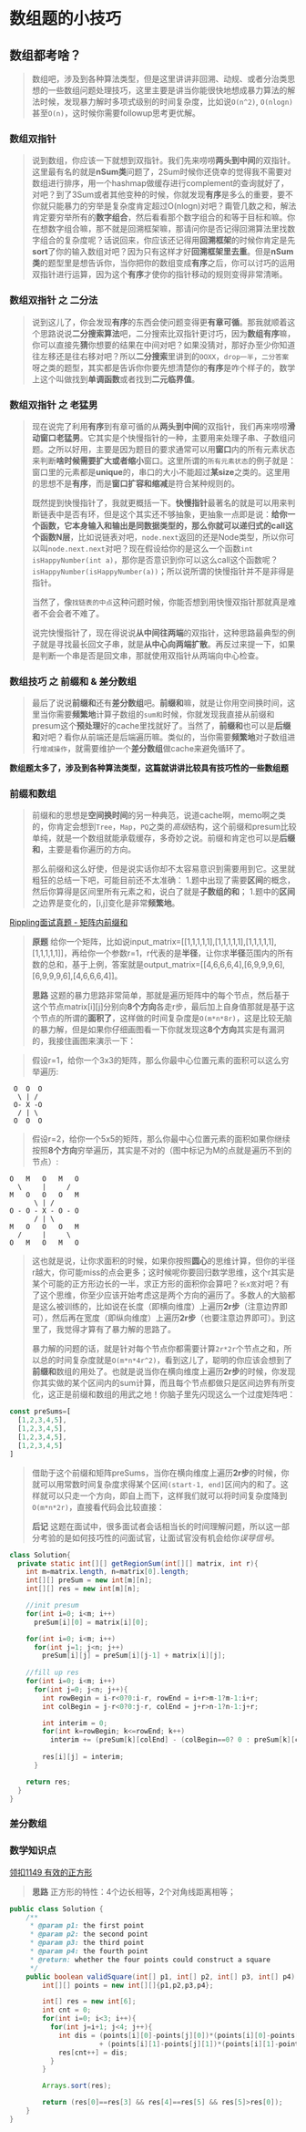 # 数组题的小技巧

## 数组都考啥？
>数组吧，涉及到各种算法类型，但是这里讲讲非回溯、动规、或者分治类思想的一些数组问题处理技巧，这里主要是讲当你能很快地想成暴力算法的解法时候，发现暴力解时多项式级别的时间复杂度，比如说`O(n^2)`, `O(nlogn)`甚至`O(n)`，这时候你需要followup思考更优解。

### 数组双指针
>说到数组，你应该一下就想到双指针。我们先来唠唠**两头到中间**的双指针。这里最有名的就是**nSum类**问题了，2Sum时候你还侥幸的觉得我不需要对数组进行排序，用一个hashmap做缓存进行complement的查询就好了，对吧？到了3Sum或者其他变种的时候，你就发现**有序**是多么的重要，要不你就只能暴力的穷举是复杂度肯定超过O(nlogn)对吧？甭管几数之和，解法肯定要穷举所有的**数字组合**，然后看看那个数字组合的和等于目标和嘛。你在想数字组合嘛，那不就是回溯框架嘛，那请问你是否记得回溯算法里找数字组合的复杂度呢？话说回来，你应该还记得用**回溯框架**的时候你肯定是先**sort**了你的输入数组对吧？因为只有这样才好**回溯框架里去重**。但是**nSum类**的题型里是想告诉你，当你把你的数组变成**有序**之后，你可以讨巧的运用双指针进行运算，因为这个**有序**才使你的指针移动的规则变得非常清晰。

### 数组双指针 之 二分法
>说到这儿了，你会发现**有序**的东西会使问题变得更**有章可循**。那我就顺着这个思路说说**二分搜索算法**吧，二分搜索比双指针更讨巧，因为**数组有序**嘛，你可以直接先**猜**你想要的结果在中间对吧？如果没猜对，那好办至少你知道往左移还是往右移对吧？所以**二分搜索**里讲到的`OOXX`，`drop一半`，`二分答案`呀之类的题型，其实都是告诉你你要先想清楚你的**有序**是咋个样子的，数学上这个叫做找到**单调函数**或者找到**二元临界值**。

### 数组双指针 之 老猛男
>现在说完了利用**有序**到有章可循的从**两头到中间**的双指针，我们再来唠唠**滑动窗口老猛男**。它其实是个快慢指针的一种，主要用来处理子串、子数组问题。之所以好用，主要是因为题目的要求通常可以用**窗口**内的所有元素状态来判断**啥时候需要扩大或者缩小**窗口。这里所谓的`所有元素状态`的例子就是：窗口里的元素都是**unique**的，串口的大小不能超过**某size**之类的。这里用的思想不是**有序**，而是**窗口扩容和缩减**是符合某种规则的。
>
>既然提到快慢指针了，我就更概括一下。**快慢指针**最著名的就是可以用来判断链表中是否有环，但是这个其实还不够抽象，更抽象一点即是说：**给你一个函数，它本身输入和输出是同数据类型的，那么你就可以递归式的call这个函数N层**，比如说链表对吧，`node.next`返回的还是Node类型，所以你可以叫`node.next.next`对吧？现在假设给你的是这么一个函数`int isHappyNumber(int a)`，那你是否意识到你可以这么call这个函数呢？`isHappyNumber(isHappyNumber(a))`；所以说所谓的快慢指针并不是非得是指针。
>
>当然了，像`找链表的中点`这种问题时候，你能否想到用快慢双指针那就真是难者不会会者不难了。
>
>说完快慢指针了，现在得说说**从中间往两端**的双指针，这种思路最典型的例子就是寻找最长回文子串，就是**从中心向两端扩散**。再反过来提一下，如果是判断一个串是否是回文串，那就使用双指针从两端向中心检查。

### 数组技巧 之 前缀和 & 差分数组
>最后了说说**前缀和**还有**差分数组**吧。**前缀和**嘛，就是让你用空间换时间，这里当你需要**频繁地**计算子数组的`sum和`时候，你就发现我直接从前缀和presum这个**预处理**好的cache里找就好了。当然了，**前缀和**也可以是**后缀和**对吧？看你从前端还是后端遍历嘛。类似的，当你需要**频繁地**对子数组进行`增减操作`，就需要维护一个**差分数组**做cache来避免循环了。
>

**数组题太多了，涉及到各种算法类型，这篇就讲讲比较具有技巧性的一些数组题** 

### 前缀和数组
> 前缀和的思想是**空间换时间**的另一种典范，说道cache啊，memo啊之类的，你肯定会想到`Tree`，`Map`，`PQ`之类的*高级*结构，这个前缀和presum比较单纯，就是一个数组就能承载缓存，多奇妙之说。前缀和肯定也可以是**后缀和**，主要是看你遍历的方向。
>
> 那么前缀和这么好使，但是说实话你却不太容易意识到需要用到它。这里就粗狂的总结一下吧，可能目前还不太准确：
>1.题中出现了需要**区间**的概念，然后你算得是区间里所有元素之和，说白了就是**子数组的和**；
>1.题中的**区间**之边界是变化的，[i,j]变化是非常**频繁地**。
>
>
[Rippling面试真题 - 矩阵内前缀和]()
>**原题** 给你一个矩阵，比如说input_matrix=[[1,1,1,1,1],[1,1,1,1,1],[1,1,1,1,1],[1,1,1,1,1]]，再给你一个参数r=1，r代表的是**半径**，让你求**半径**范围内的所有数的总和，基于上例，答案就是output_matrix=[[4,6,6,6,4],[6,9,9,9,6],[6,9,9,9,6],[4,6,6,6,4]]。
>
>**思路** 这题的暴力思路非常简单，那就是遍历矩阵中的每个节点，然后基于这个节点matrix[i][j]分别向**8个方向**各走r步，最后加上自身值那就是基于这个节点的所谓的**面积了**，这样做的时间复杂度是`O(m*n*8r)`，这是比较无脑的暴力解，但是如果你仔细画图看一下你就发现这**8个方向**其实是有漏洞的，我接住画图来演示一下：

> 假设r=1，给你一个3x3的矩阵，那么你最中心位置元素的面积可以这么穷举遍历:
> 
```
 O  O  O
  \ | /
 O- X -O
  / | \
 O  O  O
```
>
> 假设r=2，给你一个5x5的矩阵，那么你最中心位置元素的面积如果你继续按照**8个方向**穷举遍历，其实是不对的（图中标记为M的点就是遍历不到的节点）:
> 
```
O   M   O   M   O
  \     |     /
M   O   O   O   M
      \ | /
O - O - X - O - O
      / | \
M   O   O   O   M
  /     |     \
O   M   O   M   O
```
> 这也就是说，让你求面积的时候，如果你按照**圆心**的思维计算，但你的半径r越大，你可能miss的点会更多；这时候呢你要回归数学思维，这个r其实是某个可能的正方形边长的一半，求正方形的面积你会算吧？`长x宽`对吧？有了这个思维，你至少应该开始考虑这是两个方向的遍历了。多数人的大脑都是这么被训练的，比如说在长度（即横向维度）上遍历**2r步**（注意边界即可），然后再在宽度（即纵向维度）上遍历**2r步**（也要注意边界即可）。到这里了，我觉得才算有了暴力解的思路了。
>
> 暴力解的问题的话，就是针对每个节点你都需要计算`2r*2r`个节点之和，所以总的时间复杂度就是`O(m*n*4r^2)`，看到这儿了，聪明的你应该会想到了**前缀和**数组的用处了。也就是说当你在横向维度上遍历**2r步**的时候，你发现你其实做的某个区间内的sum计算，而且每个节点都做只是区间边界有所变化，这正是前缀和数组的用武之地！你脑子里先闪现这么一个过度矩阵吧：
```js
const preSums=[
  [1,2,3,4,5],
  [1,2,3,4,5],
  [1,2,3,4,5],
  [1,2,3,4,5]
]
```
> 借助于这个前缀和矩阵preSums，当你在横向维度上遍历**2r步**的时候，你就可以用常数时间复杂度求得某个区间`(start-1, end]`区间内的和了。这样就可以只走一个方向，即自上而下，这样我们就可以将时间复杂度降到`O(m*n*2r)`，直接看代码会比较直接：
>
> **后记** 这题在面试中，很多面试者会话相当长的时间理解问题，所以这一部分考验的是如何技巧性的问面试官，让面试官没有机会给你*误导信号*。
```java
class Solution{
  private static int[][] getRegionSum(int[][] matrix, int r){
    int m=matrix.length, n=matrix[0].length;
    int[][] preSum = new int[m][n];
    int[][] res = new int[m][n];

    //init presum
    for(int i=0; i<m; i++)
      preSum[i][0] = matrix[i][0];

    for(int i=0; i<m; i++)
      for(int j=1; j<n; j++)
        preSum[i][j] = preSum[i][j-1] + matrix[i][j];
    
    //fill up res
    for(int i=0; i<m; i++)
      for(int j=0; j<n; j++){
        int rowBegin = i-r<0?0:i-r, rowEnd = i+r>m-1?m-1:i+r;
        int colBegin = j-r<0?0:j-r, colEnd = j+r>n-1?n-1:j+r;

        int interim = 0;
        for(int k=rowBegin; k<=rowEnd; k++)
          interim += (preSum[k][colEnd] - (colBegin==0? 0 : preSum[k][colBegin-1]));
        
        res[i][j] = interim;
      }

    return res;
  }
}
```

### 差分数组

### 数学知识点
[领扣1149 有效的正方形](https://www.lintcode.com/problem/1149)
> **思路** 正方形的特性：4个边长相等，2个对角线距离相等；
```java
public class Solution {
    /**
     * @param p1: the first point
     * @param p2: the second point
     * @param p3: the third point
     * @param p4: the fourth point
     * @return: whether the four points could construct a square
     */
    public boolean validSquare(int[] p1, int[] p2, int[] p3, int[] p4) {
        int[][] points = new int[][]{p1,p2,p3,p4};

        int[] res = new int[6];
        int cnt = 0;
        for(int i=0; i<3; i++){
          for(int j=i+1; j<4; j++){
            int dis = (points[i][0]-points[j][0])*(points[i][0]-points[j][0]) 
                      + (points[i][1]-points[j][1])*(points[i][1]-points[j][1]);
            res[cnt++] = dis;
          }
        }

        Arrays.sort(res);

        return (res[0]==res[3] && res[4]==res[5] && res[5]>res[0]);
    }
}
```